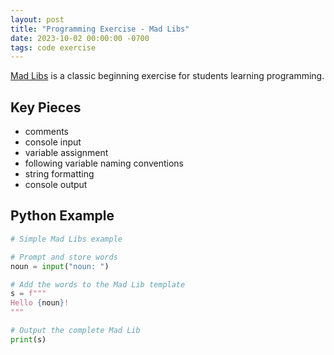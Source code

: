 ```yaml
---
layout: post
title: "Programming Exercise - Mad Libs"
date: 2023-10-02 00:00:00 -0700
tags: code exercise
---
```


[Mad Libs](https://en.wikipedia.org/wiki/Mad_Libs) is a classic beginning exercise for students learning programming.

## Key Pieces

- comments
- console input
- variable assignment
- following variable naming conventions
- string formatting
- console output

## Python Example

```python
# Simple Mad Libs example

# Prompt and store words
noun = input("noun: ")

# Add the words to the Mad Lib template
s = f"""
Hello {noun}!
"""

# Output the complete Mad Lib
print(s)
```


